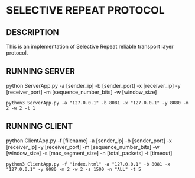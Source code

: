 # SELECTIVE REPEAT PROTOCOL


## DESCRIPTION
This is an implementation of Selective Repeat reliable transport layer protocol.


## RUNNING SERVER
python ServerApp.py -a [sender_ip] -b [sender_port] -x [receiver_ip] -y [receiver_port] -m [sequence_number_bits] -w [window_size]
```
python3 ServerApp.py -a "127.0.0.1" -b 8081 -x "127.0.0.1" -y 8080 -m 2 -w 2 -t 1
```


## RUNNING CLIENT
python ClientApp.py -f [filename] -a [sender_ip] -b [sender_port] -x [receiver_ip] -y [receiver_port] -m [sequence_number_bits] -w [window_size] -s [max_segment_size] -n [total_packets] -t [timeout]
```
python3 ClientApp.py -f "index.html" -a "127.0.0.1" -b 8081 -x "127.0.0.1" -y 8080 -m 2 -w 2 -s 1500 -n "ALL" -t 5
```
